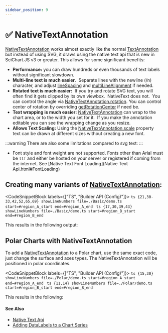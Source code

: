 ```yaml
---
sidebar_position: 9
---
```


# ✅ NativeTextAnnotation

[NativeTextAnnotation](https://www.scichart.com/documentation/js/current/typedoc/classes/nativetextannotation.html) works almost exactly like the normal [TextAnnotation](https://www.scichart.com/documentation/js/current/typedoc/classes/textannotation.html) but instead of using SVG, it draws using the native text api that is new in SciChart.JS v3 or greater. This allows for some significant benefits:

*   **Performance:** you can draw hundreds or even thousands of text labels without significant slowdown.
*   **Multi-line text is much easier**.  Separate lines with the newline (/n) character, and adjust [lineSpacing](https://www.scichart.com/documentation/js/current/typedoc/classes/nativetextannotation.html#linespacing) and [multiLineAlignment](https://www.scichart.com/documentation/js/current/typedoc/classes/nativetextannotation.html#multilinealignment) if needed.
*   **Rotated text is much easier:**  If you try and rotate SVG text, you will often find it gets clipped by its own viewbox.  NativeText does not.  You can control the angle via [NativeTextAnnotation.rotation](https://www.scichart.com/documentation/js/current/typedoc/classes/nativetextannotation.html#rotation). You can control center of rotation by overriding [getRotationCenter](https://www.scichart.com/documentation/js/current/typedoc/classes/nativetextannotation.html#getrotationcenter) if need be.
*   **Text wrapping is much easier:** [NativeTextAnnotation](https://www.scichart.com/documentation/js/current/typedoc/classes/nativetextannotation.html) can wrap to the chart area, or to the width you set for it.  If you make the annotation editable you can see the wrapping change as you resize.
*   **Allows Text Scaling:** Using the [NativeTextAnnotation.scale](https://www.scichart.com/documentation/js/current/typedoc/classes/nativetextannotation.html#scale) property text can be drawn at different sizes without creating a new font.

:::warning
There are also some limitations compared to svg text:
:::

*   Font style and font weight are not supported. Fonts other than Arial must be `ttf` and either be hosted on your server or registered if coming from the internet. See [Native Text Font Loading](Native Text Api.html#FontLoading)

## Creating many variants of [NativeTextAnnotation](https://www.scichart.com/documentation/js/current/typedoc/classes/nativetextannotation.html):

<CodeSnippetBlock labels={["TS", "Builder API (Config)"]}>
    ```ts {21,30-33,42,52,65,69} showLineNumbers file=./Basic/demo.ts start=#region_A_start end=#region_A_end
    ```
    ```ts {17,30,39,43} showLineNumbers file=./Basic/demo.ts start=#region_B_start end=#region_B_end
    ```
</CodeSnippetBlock>

This results in the following output:

<LiveDocSnippet name="./Basic/demo" />

Polar Charts with NativeTextAnnotation
--------------------------------

To add a [NativeTextAnnotation](https://www.scichart.com/documentation/js/current/typedoc/classes/nativetextannotation.html) to a Polar chart, use the same exact code, just change the surface and axes types. The NativeTextAnnotation will be positioned in polar coordinates.

<CodeSnippetBlock labels={["TS", "Builder API (Config)"]}>
    ```ts {15,30} showLineNumbers file=./Polar/demo.ts start=#region_A_start end=#region_A_end
    ```
    ```ts {11,14} showLineNumbers file=./Polar/demo.ts start=#region_B_start end=#region_B_end
    ```
</CodeSnippetBlock>

This results in the following:

<LiveDocSnippet name="./Polar/demo" />

#### See Also

* [Native Text Api](../../miscellaneous-apis/native-text-api/)
* [Adding DataLabels to a Chart Series](../../chart-types/data-point-labels/data-labels-api-overview/)